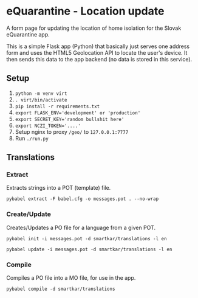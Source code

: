 # eQuarantine - Location update

A form page for updating the location of home isolation for the Slovak
eQuarantine app.

This is a simple Flask app (Python) that basically just serves one
address form and uses the HTML5 Geolocation API to locate the user's
device. It then sends this data to the app backend (no data is stored
in this service).

## Setup

 1. `python -m venv virt`
 2. `. virt/bin/activate`
 3. `pip install -r requirements.txt`
 4. `export FLASK_ENV='development' or 'production'`
 5. `export SECRET_KEY='random bullshit here'`
 6. `export NCZI_TOKEN='....'`
 7. Setup nginx to proxy `/geo/` to `127.0.0.1:7777`
 8. Run `./run.py`
 
## Translations

### Extract
Extracts strings into a POT (template) file.

    pybabel extract -F babel.cfg -o messages.pot . --no-wrap

### Create/Update
Creates/Updates a PO file for a language from a given POT.

    pybabel init -i messages.pot -d smartkar/translations -l en

    pybabel update -i messages.pot -d smartkar/translations -l en   

### Compile
Compiles a PO file into a MO file, for use in the app.

    pybabel compile -d smartkar/translations 